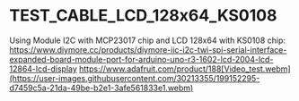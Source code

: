 # TEST_CABLE_LCD_128x64_KS0108
Using Module I2C with MCP23017 chip and LCD 128x64 with KS0108 chip: https://www.diymore.cc/products/diymore-iic-i2c-twi-spi-serial-interface-expanded-board-module-port-for-arduino-uno-r3-1602-lcd-2004-lcd-12864-lcd-display https://www.adafruit.com/product/188[Video_test.webm](https://user-images.githubusercontent.com/30213355/199152295-d7459c5a-21da-49be-b2e1-3afe561833e1.webm)

